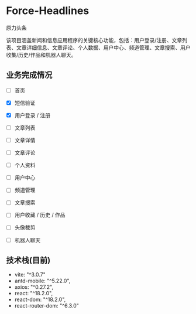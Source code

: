 # Force-Headlines
原力头条


该项目涵盖新闻和信息应用程序的关键核心功能，包括：用户登录/注册、文章列表、文章详细信息、文章评论、个人数据、用户中心、频道管理、文章搜索、用户收集/历史/作品和机器人聊天。


## 业务完成情况

- [ ] 首页
- [x] 短信验证
- [x] 用户登录 / 注册
- [ ] 文章列表
- [ ] 文章详情
- [ ] 文章评论
- [ ] 个人资料
- [ ] 用户中心
- [ ] 频道管理
- [ ] 文章搜索
- [ ] 用户收藏 / 历史 / 作品
- [ ] 头像裁剪
- [ ] 机器人聊天


## 技术栈(目前)

- vite: "^3.0.7"
- antd-mobile: "^5.22.0",
- axios: "^0.27.2",
- react: "^18.2.0",
- react-dom: "^18.2.0",
- react-router-dom: "^6.3.0"
